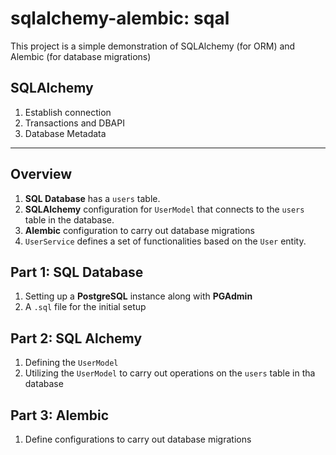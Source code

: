# sqlalchemy-alembic: sqal
This project is a simple demonstration of SQLAlchemy (for ORM) and Alembic (for database migrations)

## SQLAlchemy
1. Establish connection
2. Transactions and DBAPI
3. Database Metadata

---

## Overview
1. **SQL Database** has a `users` table.
2. **SQLAlchemy** configuration for `UserModel` that connects to the `users` table in the database.
3. **Alembic** configuration to carry out database migrations
4. `UserService` defines a set of functionalities based on the `User` entity.

## Part 1: SQL Database
1. Setting up a **PostgreSQL** instance along with **PGAdmin**
2. A `.sql` file for the initial setup

## Part 2: SQL Alchemy
1. Defining the `UserModel`
2. Utilizing the `UserModel` to carry out operations on the `users` table in tha database

## Part 3: Alembic
1. Define configurations to carry out database migrations